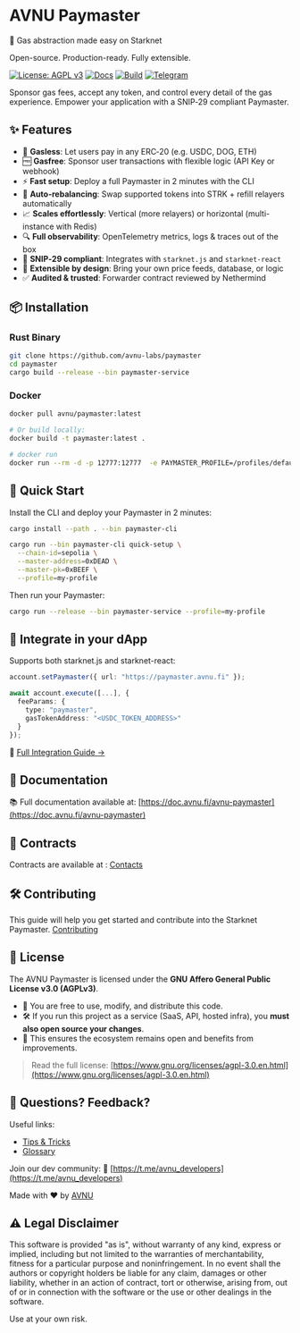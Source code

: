 # AVNU Paymaster

💸  Gas abstraction made easy on Starknet  

Open-source. Production-ready. Fully extensible.

[![License: AGPL v3](https://img.shields.io/badge/license-AGPLv3-blue.svg)](https://www.gnu.org/licenses/agpl-3.0)
[![Docs](https://img.shields.io/badge/docs-available-green)](https://doc.avnu.fi/avnu-paymaster/)
[![Build](https://img.shields.io/github/actions/workflow/status/avnu-labs/avnu-paymaster/ci.yml)](https://github.com/avnu-labs/avnu-paymaster/actions)
[![Telegram](https://img.shields.io/discord/1145765952408701019?label=Telegram&logo=telegram&color=blue)](https://t.me/avnu_developers)

Sponsor gas fees, accept any token, and control every detail of the gas experience.
Empower your application with a SNIP‑29 compliant Paymaster.

## ✨ Features

- 💸 **Gasless**: Let users pay in any ERC‑20 (e.g. USDC, DOG, ETH)
- 🆓 **Gasfree**: Sponsor user transactions with flexible logic (API Key or webhook)
- ⚡ **Fast setup**: Deploy a full Paymaster in 2 minutes with the CLI
- 🔁 **Auto-rebalancing**: Swap supported tokens into STRK + refill relayers automatically
- 📈 **Scales effortlessly**: Vertical (more relayers) or horizontal (multi-instance with Redis)
- 🔍 **Full observability**: OpenTelemetry metrics, logs & traces out of the box
- 🔐 **SNIP‑29 compliant**: Integrates with `starknet.js` and `starknet-react`
- 🧩 **Extensible by design**: Bring your own price feeds, database, or logic
- ✅ **Audited & trusted**: Forwarder contract reviewed by Nethermind

## 📦 Installation

### Rust Binary

```bash
git clone https://github.com/avnu-labs/paymaster
cd paymaster
cargo build --release --bin paymaster-service
```

### Docker

```bash
docker pull avnu/paymaster:latest

# Or build locally:
docker build -t paymaster:latest .

# docker run
docker run --rm -d -p 12777:12777  -e PAYMASTER_PROFILE=/profiles/default.json -v <PROJECT_DIR>/paymaster/profiles/main.json:/profiles/default.json --name paymaster paymaster
```

## 🚀 Quick Start

Install the CLI and deploy your Paymaster in 2 minutes:

```bash
cargo install --path . --bin paymaster-cli

cargo run --bin paymaster-cli quick-setup \
  --chain-id=sepolia \
  --master-address=0xDEAD \
  --master-pk=0xBEEF \
  --profile=my-profile
```

Then run your Paymaster:

```bash
cargo run --release --bin paymaster-service --profile=my-profile
```


## 🧩 Integrate in your dApp

Supports both starknet.js and starknet-react:

```ts
account.setPaymaster({ url: "https://paymaster.avnu.fi" });

await account.execute([...], {
  feeParams: {
    type: "paymaster",
    gasTokenAddress: "<USDC_TOKEN_ADDRESS>"
  }
});
```
🔗 [Full Integration Guide →]()

## 📖 Documentation

📚 Full documentation available at: [https://doc.avnu.fi/avnu-paymaster](https://doc.avnu.fi/avnu-paymaster)

## 🧩 Contracts

 Contracts are available at : [Contacts](https://github.com/avnu-labs/avnu-paymaster/blob/contracts)

## 🛠 Contributing

This guide will help you get started and contribute into the Starknet Paymaster. [Contributing](https://github.com/avnu-labs/avnu-paymaster/blob/main/CONTRIBUTING.md)

## 📄 License

The AVNU Paymaster is licensed under the **GNU Affero General Public License v3.0 (AGPLv3)**.

- 🧠 You are free to use, modify, and distribute this code.
- 🛠️ If you run this project as a service (SaaS, API, hosted infra), you **must also open source your changes**.
- 🤝 This ensures the ecosystem remains open and benefits from improvements.

> Read the full license: [https://www.gnu.org/licenses/agpl-3.0.en.html](https://www.gnu.org/licenses/agpl-3.0.en.html)



## 💬 Questions? Feedback?

Useful links:

- [Tips & Tricks](https://avnu-uand.readme.io/docs/good-to-kow#/)
- [Glossary](https://avnu-uand.readme.io/docs/glossary#/)

Join our dev community: 📲 [https://t.me/avnu_developers](https://t.me/avnu_developers)

Made with ❤️ by [AVNU](https://x.com/avnu_fi)

## ⚠️ Legal Disclaimer

This software is provided "as is", without warranty of any kind, express or implied, including but not limited to the warranties of merchantability, fitness for a particular purpose and noninfringement. In no event shall the authors or copyright holders be liable for any claim, damages or other liability, whether in an action of contract, tort or otherwise, arising from, out of or in connection with the software or the use or other dealings in the software.

Use at your own risk.